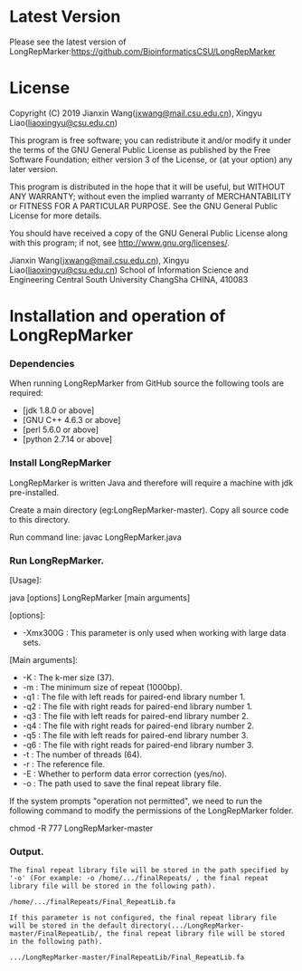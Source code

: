 Latest Version
==============
Please see the latest version of LongRepMarker:https://github.com/BioinformaticsCSU/LongRepMarker


License
=======

Copyright (C) 2019 Jianxin Wang(jxwang@mail.csu.edu.cn), Xingyu Liao(liaoxingyu@csu.edu.cn)

This program is free software; you can redistribute it and/or
modify it under the terms of the GNU General Public License
as published by the Free Software Foundation; either version 3
of the License, or (at your option) any later version.

This program is distributed in the hope that it will be useful,
but WITHOUT ANY WARRANTY; without even the implied warranty of
MERCHANTABILITY or FITNESS FOR A PARTICULAR PURPOSE.  See the
GNU General Public License for more details.

You should have received a copy of the GNU General Public License
along with this program; if not, see <http://www.gnu.org/licenses/>.

Jianxin Wang(jxwang@mail.csu.edu.cn), Xingyu Liao(liaoxingyu@csu.edu.cn)
School of Information Science and Engineering
Central South University
ChangSha
CHINA, 410083


Installation and operation of LongRepMarker 
==================================

### Dependencies

When running LongRepMarker from GitHub source the following tools are required:

* [jdk 1.8.0 or above]
* [GNU C++ 4.6.3 or above] 
* [perl 5.6.0 or above] 
* [python 2.7.14 or above]
 
### Install LongRepMarker

LongRepMarker is written Java and therefore will require a machine with jdk pre-installed.

Create a main directory (eg:LongRepMarker-master). Copy all source code to this directory.

Run command line: javac LongRepMarker.java 

### Run LongRepMarker.

[Usage]:

java [options] LongRepMarker [main arguments]

[options]:

* -Xmx300G : This parameter is only used when working with large data sets.

[Main arguments]:
 
 * -K <int>: The k-mer size (37).
 * -m <int>: The minimum size of repeat (1000bp).
 * -q1 <string>: The file with left reads for paired-end library number 1.
 * -q2 <string>: The file with right reads for paired-end library number 1.
 * -q3 <string>: The file with left reads for paired-end library number 2.
 * -q4 <string>: The file with right reads for paired-end library number 2.
 * -q5 <string>: The file with left reads for paired-end library number 3.
 * -q6 <string>: The file with right reads for paired-end library number 3.
 * -t <int>: The number of threads (64).
 * -r <string>: The reference file.
 * -E <string>: Whether to perform data error correction (yes/no).
 * -o <string>: The path used to save the final repeat library file.
	
 If the system prompts "operation not permitted", we need to run the following command to modify the permissions of the LongRepMarker folder.
	
 chmod -R 777  LongRepMarker-master
 
### Output.
    
	The final repeat library file will be stored in the path specified by '-o' (For example: -o /home/.../finalRepeats/ , the final repeat library file will be stored in the following path).
    
    /home/.../finalRepeats/Final_RepeatLib.fa 
	
	If this parameter is not configured, the final repeat library file will be stored in the default directory(.../LongRepMarker-master/FinalRepeatLib/, the final repeat library file will be stored in the following path).
	
	.../LongRepMarker-master/FinalRepeatLib/Final_RepeatLib.fa